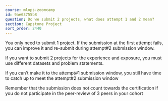 ```yaml
---
course: mlops-zoomcamp
id: 9ae63755b8
question: Do we submit 2 projects, what does attempt 1 and 2 mean?
section: Capstone Project
sort_order: 2440
---
```


You only need to submit 1 project. If the submission at the first attempt fails, you can improve it and re-submit during attempt#2 submission window.

If you want to submit 2 projects for the experience and exposure, you must use different datasets and problem statements.

If you can’t make it to the attempt#1 submission window, you still have time to catch up to meet the attempt#2 submission window

Remember that the submission does not count towards the certification if you do not participate in the peer-review of 3 peers in your cohort

